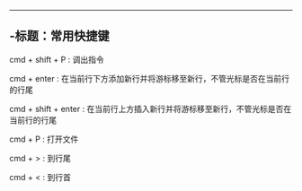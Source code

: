 ------------------------
-标题：常用快捷键
------------------------

cmd + shift + P : 调出指令

cmd + enter : 在当前行下方添加新行并将游标移至新行，不管光标是否在当前行的行尾

cmd + shift + enter : 在当前行上方插入新行并将游标移至新行，不管光标是否在当前行的行尾

cmd + P : 打开文件

cmd + > : 到行尾

cmd + < : 到行首

